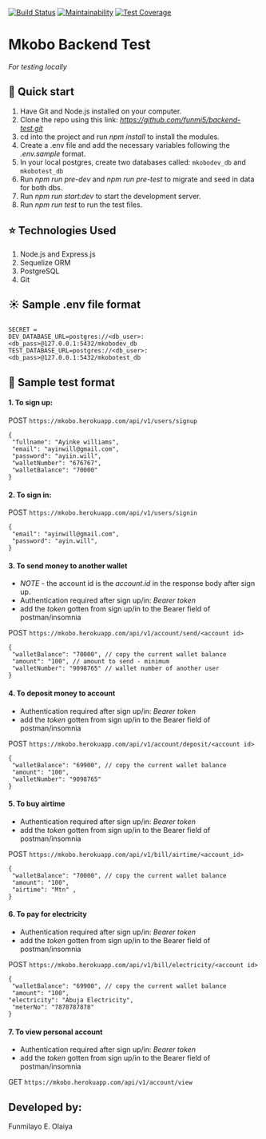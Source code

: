 [![Build Status](https://travis-ci.com/funmi5/backend-test.svg?branch=master)](https://travis-ci.com/funmi5/backend-test)
[![Maintainability](https://api.codeclimate.com/v1/badges/b07c4260e89eb1a1c11e/maintainability)](https://codeclimate.com/github/funmi5/backend-test/maintainability)
[![Test Coverage](https://api.codeclimate.com/v1/badges/b07c4260e89eb1a1c11e/test_coverage)](https://codeclimate.com/github/funmi5/backend-test/test_coverage)

# Mkobo Backend Test

_For testing  locally_
## :rocket: Quick start

1.  Have Git and Node.js installed on your computer.
2.  Clone the repo using this link: _https://github.com/funmi5/backend-test.git_
3.  cd into the project and run _npm install_ to install the modules.
4.  Create a .env file and add the necessary variables following the _.env.sample_ format.
5.  In your local postgres, create two databases called: `mkobodev_db` and `mkobotest_db`
6.  Run _npm run pre-dev_ and _npm run pre-test_ to migrate and seed in data for both dbs.
7.  Run _npm run start:dev_ to start the development server.
8.  Run _npm run test_ to run the test files.
 
## :star: Technologies Used

1. Node.js and Express.js
2. Sequelize ORM
3. PostgreSQL
4. Git

## :sunny: Sample .env file format

```

SECRET = 
DEV_DATABASE_URL=postgres://<db_user>:<db_pass>@127.0.0.1:5432/mkobodev_db
TEST_DATABASE_URL=postgres://<db_user>:<db_pass>@127.0.0.1:5432/mkobotest_db 

```

## :cherry_blossom: Sample test format

<h4>1. To sign up:</h4>

  POST `https://mkobo.herokuapp.com/api/v1/users/signup`

   ```
   {
	"fullname": "Ayinke williams",
	"email": "ayinwill@gmail.com",
	"password": "ayiin.will",
	"walletNumber": "676767",
	"walletBalance": "70000"
}
   ```

<h4>2. To sign in:</h4>
   
  POST `https://mkobo.herokuapp.com/api/v1/users/signin`

   ```
   {
	"email": "ayinwill@gmail.com",
	"password": "ayin.will",
}
   ```

<h4> 3. To send money to another wallet</h4>
   
   - *NOTE* - the account id is the _account.id_ in the response body after sign up.
   - Authentication required after sign up/in: _Bearer token_
   - add the _token_ gotten from sign up/in to the Bearer field of postman/insomnia
   
  POST `https://mkobo.herokuapp.com/api/v1/account/send/<account id>`
   
   ```
   {
	"walletBalance": "70000", // copy the current wallet balance
	"amount": "100", // amount to send - minimum
	"walletNumber": "9098765" // wallet number of another user
}
   ```   

<h4> 4. To deposit money to account </h4>
   
   - Authentication required after sign up/in: _Bearer token_
   - add the _token_ gotten from sign up/in to the Bearer field of postman/insomnia
   
  POST `https://mkobo.herokuapp.com/api/v1/account/deposit/<account id>`
   
   ```
   {
	"walletBalance": "69900", // copy the current wallet balance
	"amount": "100",
	"walletNumber": "9098765"
}
   ```      
   
<h4>5. To buy airtime</h4>
   
   - Authentication required after sign up/in: _Bearer token_
   - add the _token_ gotten from sign up/in to the Bearer field of postman/insomnia
   
  POST `https://mkobo.herokuapp.com/api/v1/bill/airtime/<account_id>`
   
   ```
   {
	"walletBalance": "70000", // copy the current wallet balance
	"amount": "100",
	"airtime": "Mtn" ,
}
   ```

<h4>6. To pay for electricity</h4>
   
   - Authentication required after sign up/in: _Bearer token_
   - add the _token_ gotten from sign up/in to the Bearer field of postman/insomnia
   
  POST `https://mkobo.herokuapp.com/api/v1/bill/electricity/<account id>`
   
   ```
   {
	"walletBalance": "69900", // copy the current wallet balance
	"amount": "100",
   "electricity": "Abuja Electricity",
	"meterNo": "7878787878"
}
   ```   

<h4>7. To view personal account </h4>
   
   - Authentication required after sign up/in: _Bearer token_
   - add the _token_ gotten from sign up/in to the Bearer field of postman/insomnia
   
  GET `https://mkobo.herokuapp.com/api/v1/account/view`  
  
## Developed by:
Funmilayo E. Olaiya   